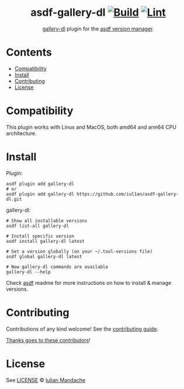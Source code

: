 <div align="center">

# asdf-gallery-dl [![Build](https://github.com/iul1an/asdf-gallery-dl/actions/workflows/build.yml/badge.svg)](https://github.com/iul1an/asdf-gallery-dl/actions/workflows/build.yml) [![Lint](https://github.com/iul1an/asdf-gallery-dl/actions/workflows/lint.yml/badge.svg)](https://github.com/iul1an/asdf-gallery-dl/actions/workflows/lint.yml)


[gallery-dl](https://github.com/mikf/gallery-dl) plugin for the [asdf version manager](https://asdf-vm.com).

</div>

# Contents
- [Compatibility](#compatibility)
- [Install](#install)
- [Contributing](#contributing)
- [License](#license)

# Compatibility
This plugin works with Linux and MacOS, both amd64 and arm64 CPU architecture.

# Install

Plugin:

```shell
asdf plugin add gallery-dl
# or
asdf plugin add gallery-dl https://github.com/iul1an/asdf-gallery-dl.git
```

gallery-dl:

```shell
# Show all installable versions
asdf list-all gallery-dl

# Install specific version
asdf install gallery-dl latest

# Set a version globally (on your ~/.tool-versions file)
asdf global gallery-dl latest

# Now gallery-dl commands are available
gallery-dl --help
```

Check [asdf](https://github.com/asdf-vm/asdf) readme for more instructions on how to
install & manage versions.

# Contributing

Contributions of any kind welcome! See the [contributing guide](contributing.md).

[Thanks goes to these contributors](https://github.com/iul1an/asdf-gallery-dl/graphs/contributors)!

# License

See [LICENSE](LICENSE) © [Iulian Mandache](https://github.com/iul1an/)
